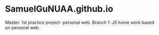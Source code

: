 # SamuelGuNUAA.github.io
Master: 1st practice project- personal web.
Branch 1: JS home work based on personal web.
